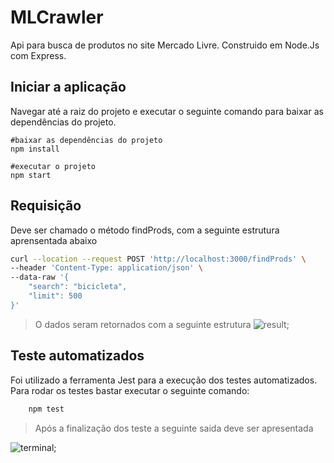 # MLCrawler

Api para busca de produtos no site Mercado Livre. Construido em Node.Js com Express.

## Iniciar a aplicação

Navegar até a raiz do projeto e executar o seguinte comando para baixar as dependências do projeto.

```
#baixar as dependências do projeto
npm install

#executar o projeto
npm start
```

## Requisição

Deve ser chamado o método findProds, com a seguinte estrutura aprensentada abaixo

```bash
curl --location --request POST 'http://localhost:3000/findProds' \
--header 'Content-Type: application/json' \
--data-raw '{ 
	"search": "bicicleta",
    "limit": 500 
}'
```
> O dados seram retornados com a seguinte estrutura
![result](https://i.imgur.com/fqgep3r.png);

## Teste automatizados

Foi utilizado a ferramenta Jest para a execução dos testes automatizados. Para rodar os testes bastar executar o seguinte comando:

```bash
    npm test
```

> Após a finalização dos teste a seguinte saida deve ser apresentada

![terminal](https://i.imgur.com/ELDeg7p.png);